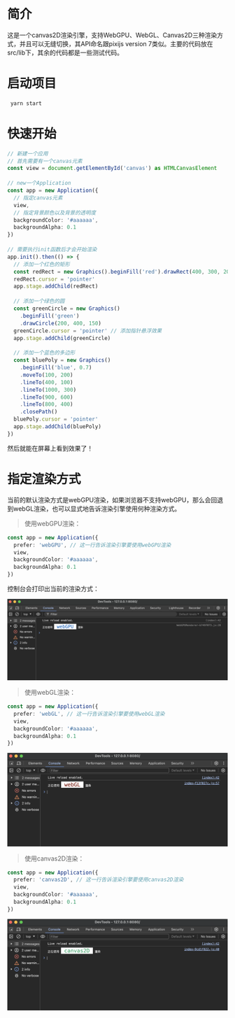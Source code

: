 # 简介

这是一个canvas2D渲染引擎，支持WebGPU、WebGL、Canvas2D三种渲染方式，并且可以无缝切换，其API命名跟pixijs version 7类似。主要的代码放在src/lib下，其余的代码都是一些测试代码。

# 启动项目

```bash
 yarn start
```

# 快速开始

```typescript
// 新建一个应用
// 首先需要有一个canvas元素
const view = document.getElementById('canvas') as HTMLCanvasElement

// new一个Application
const app = new Application({
  // 指定canvas元素
  view,
  // 指定背景颜色以及背景的透明度
  backgroundColor: '#aaaaaa',
  backgroundAlpha: 0.1
})

// 需要执行init函数后才会开始渲染
app.init().then(() => {
  // 添加一个红色的矩形
  const redRect = new Graphics().beginFill('red').drawRect(400, 300, 200, 200)
  redRect.cursor = 'pointer'
  app.stage.addChild(redRect)

  // 添加一个绿色的圆
  const greenCircle = new Graphics()
    .beginFill('green')
    .drawCircle(200, 400, 150)
  greenCircle.cursor = 'pointer' // 添加指针悬浮效果
  app.stage.addChild(greenCircle)

  // 添加一个蓝色的多边形
  const bluePoly = new Graphics()
    .beginFill('blue', 0.7)
    .moveTo(100, 200)
    .lineTo(400, 100)
    .lineTo(1000, 300)
    .lineTo(900, 600)
    .lineTo(800, 400)
    .closePath()
  bluePoly.cursor = 'pointer'
  app.stage.addChild(bluePoly)
})
```

然后就能在屏幕上看到效果了！

# 指定渲染方式

当前的默认渲染方式是webGPU渲染，如果浏览器不支持webGPU，那么会回退到webGL渲染，也可以显式地告诉渲染引擎使用何种渲染方式。

> 使用webGPU渲染：

```typescript
const app = new Application({
  prefer: 'webGPU', // 这一行告诉渲染引擎要使用webGPU渲染
  view,
  backgroundColor: '#aaaaaa',
  backgroundAlpha: 0.1
})
```

控制台会打印出当前的渲染方式：

![alt text](readme-imgs/webgpu.jpg)

> 使用webGL渲染：

```typescript
const app = new Application({
  prefer: 'webGL', // 这一行告诉渲染引擎要使用webGL渲染
  view,
  backgroundColor: '#aaaaaa',
  backgroundAlpha: 0.1
})
```

![alt text](readme-imgs/webgl.png)

> 使用canvas2D渲染：

```typescript
const app = new Application({
  prefer: 'canvas2D', // 这一行告诉渲染引擎要使用canvas2D渲染
  view,
  backgroundColor: '#aaaaaa',
  backgroundAlpha: 0.1
})
```

![alt text](readme-imgs/canvas2D.png)
